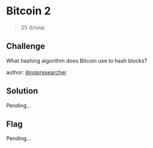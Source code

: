 # Bitcoin 2
> 25 (trivia)

## Challenge

What hashing algorithm does Bitcoin use to hash blocks?

author: [@nopresearcher](https://twitter.com/NopResearcher)

## Solution

Pending...

## Flag

Pending...
